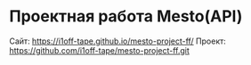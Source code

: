 # Проектная работа Mesto(API)

Сайт: https://i1off-tape.github.io/mesto-project-ff/
Проект: https://github.com/i1off-tape/mesto-project-ff.git
